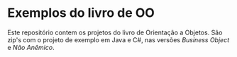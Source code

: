 # Exemplos do livro de OO

Este repositório contem os projetos do livro de Orientação a Objetos. São zip's com o projeto de exemplo em Java e C#, nas versões _Business Object_ e _Não Anêmico_.
